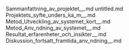 Sammanfattning_av_projektet__.md
untitled.md
Projektets_syfte_unders_ka_m__.md
Metod_Utveckling_av_systemet_kort__.md
Metod_Anv_ndning_av_systemet__.md
Resultat_erfarenheter_och_insikter__.md
Diskussion_fortsatt_framtida_anv_ndning__.md